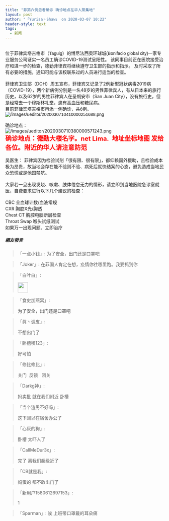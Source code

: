 ```yaml
---
title: "菲第六例患者确诊 确诊地点在华人聚集地"
layout: post
author: "「Yurisa丶Shaw」 on 2020-03-07 10:22"
header-style: text
tags:
  - 新闻
---
```


<span style="font-family: 微软雅黑, Tahoma, Helvetica, Arial, 宋体, sans-serif; background-color: rgb(255, 255, 255);"><br></span>
<span style="font-family: 微软雅黑, Tahoma, Helvetica, Arial, 宋体, sans-serif; background-color: rgb(255, 255, 255);">位于菲律宾塔吉格市（Taguig）的博尼法西奥环球城(Bonifacio global city)一家专业服务公司证实</span>一名员工确诊COVID-19测试呈阳性。 该同事目前正在医院接受治疗和进一步的检查，德勤菲律宾将继续遵守卫生部的指示和指示。 及时采取了所有必要的措施，通知可能与该校联系过的人员进行适当的检查。<br>
<br>
菲律宾卫生部（DOH）周五宣布，菲律宾又记录了2例新型冠状病毒2019病（COVID-19），两个新病例分别是一名48岁的男性菲律宾人，有从日本来的旅行历史，以及62岁的男性菲律宾人在圣胡安市（San Juan City），没有旅行史，但是经常去一个穆斯林礼堂，患有高血压和糖尿病。
<br>
<span style="font-family: 微软雅黑, Tahoma, Helvetica, Arial, 宋体, sans-serif; background-color: rgb(255, 255, 255);">目前菲律宾塔吉格市再添一例确诊，共6例。</span>
<span style="font-family: 微软雅黑, Tahoma, Helvetica, Arial, 宋体, sans-serif; background-color: rgb(255, 255, 255);"><br></span>
<span style="font-family: 微软雅黑, Tahoma, Helvetica, Arial, 宋体, sans-serif; background-color: rgb(255, 255, 255);"><img src="https://images.feileyuan.com/images/ueditor/2020030710410000251688.png" title="正在上传..." alt="/images/ueditor/2020030710410000251688.png"></span>
<span style="font-family: 微软雅黑, Tahoma, Helvetica, Arial, 宋体, sans-serif; background-color: rgb(255, 255, 255);"><br></span>
<span style="font-family: 微软雅黑, Tahoma, Helvetica, Arial, 宋体, sans-serif; background-color: rgb(255, 255, 255);"><br></span>
确诊地点：
<br>
<img src="https://images.feileyuan.com/images/ueditor/2020030710380000571243.png" title="正在上传..." alt="/images/ueditor/2020030710380000571243.png">
<br>
<span style="font-size: 20px; color: rgb(255, 0, 0);"><strong>确诊地点：德勤大楼名字。net Lima.&nbsp; 地址坐标地图 发给各位。附近的华人请注意防范</strong></span>
<br>
<span style="font-family: 微软雅黑, Tahoma, Helvetica, Arial, 宋体, sans-serif; background-color: rgb(255, 255, 255);"><br></span>
吴医生：
菲律宾因为检验试剂「很有限、很有限」，都仰赖国外援助，且检验成本极为昂贵，故当地会存在能不验则不验、病死后就快结案的心态，避免造成当地民众恐慌或是他国禁航。<br>
<br>
大家若一旦出现发烧、咳嗽、肢体倦怠无力的情形，请立即到当地医院急诊室就医，自费要求进行以下几个建议的检查：<br>
<br>
CBC 全血球计数/血液常规
<br>
CXR 胸腔X光/胸透
<br>
Chest CT 胸腔电脑断层检查
<br>
Throat Swap 喉头试纸测试
<br>
如果万一出现问题、立即治疗
<input type="hidden" value="菲乐园提供"><br>

##### 網友發言 
> 「一点小钱」:
> 为了安全，出门还是口罩吧

> 「Joker」:
> 在菲国人肯定在想，疫情你往哪里跑。我要抓到你

> 「白叶白」:
> <p><img src="https://images.feileyuan.com/images/ueditor/dialogs/emotion/images/default/df_001.gif" width="32" height="32"></p>

> 「食史加燕窝」:
> <p><span style="color: rgb(51, 51, 51); font-family: &quot;Helvetica Neue&quot;, Helvetica, &quot;PingFang SC&quot;, 微软雅黑, Tahoma, Arial, sans-serif; font-size: 14px; background-color: rgb(255, 255, 255);">为了安全，出门还是口罩吧</span></p>

> 「眞丶调皮」:
> <p>不想出门了</p>

> 「卧槽噢123」:
> <p>好可怕</p>

> 「修比修比」:
> <p>关门&nbsp; 反锁&nbsp; &nbsp;闭关</p>

> 「Darkg神」:
> <p>妈卖批 就在我们附近 卧槽</p>

> 「当个渣男不好吗」:
> <p>这下阔以在宿舍办公了</p>

> 「心灰的狗」:
> <p>卧槽 太吓人了<br></p>

> 「CallMeDur3x」:
> <p>完了 离我们超级近了</p>

> 「CB就是我」:
> <p>妈蛋的 都不敢出门了</p>

> 「新用户1580612697153」:
> <p>1</p>

> 「Sparman」:
> 诶 上班带口罩戴的耳朵痛


